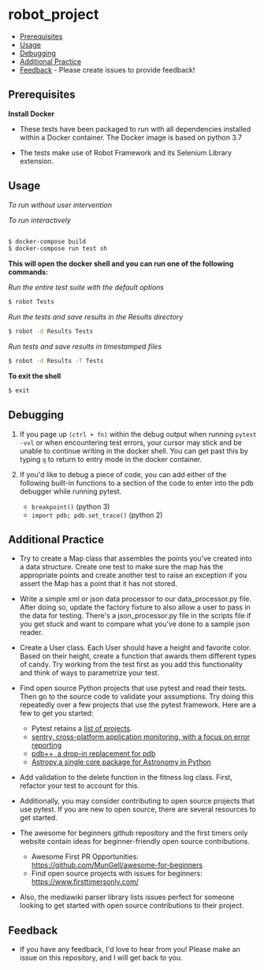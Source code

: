 # robot_project

- [Prerequisites](#prerequisites)
- [Usage](#usage)
- [Debugging](#debugging)
- [Additional Practice](#additional-practice)
- [Feedback](#feedback) - Please create issues to provide feedback!


## Prerequisites
**Install Docker**
  - These tests have been packaged to run with all dependencies
    installed within a Docker container. The Docker image is based on python 3.7

  - The tests make use of Robot Framework and its Selenium Library extension.


## Usage

*To run without user intervention*





*To run interactively*

  ```bash

  $ docker-compose build
  $ docker-compose run test sh
  ```


**This will open the docker shell and you can run one of the following commands:**


  *Run the entire test suite with the default options*
    
  ``` bash
  $ robot Tests 
  ```

  *Run the tests and save results in the Results directory*
    
  ``` bash
  $ robot -d Results Tests
  ```

  *Run tests and save results in timestamped files*

  ``` bash
  $ robot -d Results -T Tests
  ```

**To exit the shell**
  ```bash
  $ exit
  ```


## Debugging

1. If you page up `(ctrl + fn)` within the debug output when running `pytest -vvl` or
when encountering test errors, your cursor may stick and be unable to continue 
writing in the docker shell. You can get past this by typing `q` to return to
entry mode in the docker container.


1. If you'd like to debug a piece of code, you can add either of the following built-in functions
   to a section of the code to enter into the pdb debugger while running pytest. 
   * `breakpoint()` (python 3)
   * `import pdb; pdb.set_trace()` (python 2)

## Additional Practice

- Try to create a Map class that assembles the points you've created into a
data structure. Create one test to make sure the map has the appropriate points
and create another test to raise an exception if you assert the Map has a point
that it has not stored.

- Write a simple xml or json data processor to our data_processor.py file. After doing so, update the factory fixture to also allow a user to pass in the data for testing. There's a json_processor.py file in the scripts file if you get stuck and want to compare what you've done to a sample json reader.

- Create a User class. Each User should have a height and favorite color. Based
on their height, create a function that awards them different types of candy.
Try working from the test first as you add this functionality and think of ways
to parametrize your test.

- Find open source Python projects that use pytest and read their tests. Then
go to the source code to validate your assumptions. Try doing this repeatedly
over a few projects that use the pytest framework. Here are a few to get you
started: 
    - Pytest retains a [list of projects](https://docs.pytest.org/en/latest/projects.html).
    - [sentry, cross-platform application monitoring, with a focus on error reporting](
https://github.com/getsentry/sentry/blob/master/tests/sentry/eventstream/kafka/test_consumer.py)
    - [pdb++, a drop-in replacement for pdb](https://github.com/pdbpp/pdbpp/blob/master/testing/test_pdb.py)
    - [Astropy,a single core package for Astronomy in Python](https://github.com/astropy/astropy/tree/master/astropy/tests/tests)


- Add validation to the delete function in the fitness log class. First,
refactor your test to account for this.

- Additionally, you may consider contributing to open source projects that use
pytest. If you are new to open source, there are several resources to get
started.

- The awesome for beginners github repository and the first timers only website
contain ideas for beginner-friendly open source contributions.
   - Awesome First PR Opportunities: https://github.com/MunGell/awesome-for-beginners
   - Find open source projects with issues for beginners: https://www.firsttimersonly.com/

- Also, the mediawiki parser library lists issues perfect for someone looking
to get started with open source contributions to their project.



## Feedback
- If you have any feedback, I'd love to hear from
you! Please make an issue on this repository, and I will get back to you.
